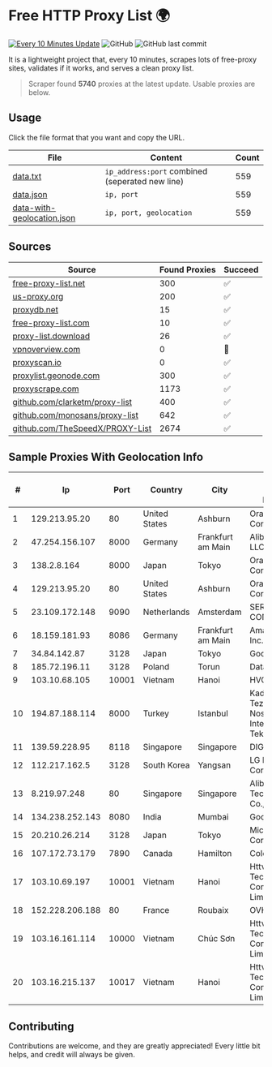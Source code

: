 
# Free HTTP Proxy List 🌍

[![Every 10 Minutes Update](https://github.com/mertguvencli/http-proxy-list/actions/workflows/main.yml/badge.svg?branch=main)](https://github.com/mertguvencli/http-proxy-list/actions/workflows/main.yml)
![GitHub](https://img.shields.io/github/license/mertguvencli/http-proxy-list)
![GitHub last commit](https://img.shields.io/github/last-commit/mertguvencli/http-proxy-list)

It is a lightweight project that, every 10 minutes, scrapes lots of free-proxy sites, validates if it works, and serves a clean proxy list.


> Scraper found **5740** proxies at the latest update. Usable proxies are below.

## Usage

Click the file format that you want and copy the URL.


|File|Content|Count|
|----|-------|-----|
|[data.txt](https://raw.githubusercontent.com/mertguvencli/http-proxy-list/main/proxy-list/data.txt)|`ip_address:port` combined (seperated new line)|559|
|[data.json](https://raw.githubusercontent.com/mertguvencli/http-proxy-list/main/proxy-list/data.json)|`ip, port`|559|
|[data-with-geolocation.json](https://raw.githubusercontent.com/mertguvencli/http-proxy-list/main/proxy-list/data-with-geolocation.json)|`ip, port, geolocation`|559|

## Sources

|Source|Found Proxies|Succeed|
|------|-------------|-------|
|[free-proxy-list.net](https://free-proxy-list.net)|300|✅|
|[us-proxy.org](https://www.us-proxy.org)|200|✅|
|[proxydb.net](http://proxydb.net)|15|✅|
|[free-proxy-list.com](https://free-proxy-list.com/?page=&port=&type%5B%5D=http&type%5B%5D=https&up_time=0&search=Search)|10|✅|
|[proxy-list.download](https://www.proxy-list.download/HTTP)|26|✅|
|[vpnoverview.com](https://vpnoverview.com/privacy/anonymous-browsing/free-proxy-servers)|0|🚫|
|[proxyscan.io](https://www.proxyscan.io)|0|✅|
|[proxylist.geonode.com](https://proxylist.geonode.com/api/proxy-list?limit=300&page=1&sort_by=lastChecked&sort_type=desc&protocols=http,https)|300|✅|
|[proxyscrape.com](https://api.proxyscrape.com/v2/?request=displayproxies&protocol=http&timeout=10000&country=all&ssl=all&anonymity=all)|1173|✅|
|[github.com/clarketm/proxy-list](https://raw.githubusercontent.com/clarketm/proxy-list/master/proxy-list-raw.txt)|400|✅|
|[github.com/monosans/proxy-list](https://raw.githubusercontent.com/monosans/proxy-list/main/proxies/http.txt)|642|✅|
|[github.com/TheSpeedX/PROXY-List](https://raw.githubusercontent.com/TheSpeedX/PROXY-List/master/http.txt)|2674|✅|


## Sample Proxies With Geolocation Info

|#|Ip|Port|Country|City|Internet Service Provider|
|-|--|----|-------|----|-------------------------|
|1|129.213.95.20|80|United States|Ashburn|Oracle Corporation|
|2|47.254.156.107|8000|Germany|Frankfurt am Main|Alibaba.com LLC|
|3|138.2.8.164|8000|Japan|Tokyo|Oracle Corporation|
|4|129.213.95.20|80|United States|Ashburn|Oracle Corporation|
|5|23.109.172.148|9090|Netherlands|Amsterdam|SERVERS-COM|
|6|18.159.181.93|8086|Germany|Frankfurt am Main|Amazon.com, Inc.|
|7|34.84.142.87|3128|Japan|Tokyo|Google LLC|
|8|185.72.196.11|3128|Poland|Torun|Data Space|
|9|103.10.68.105|10001|Vietnam|Hanoi|HVC|
|10|194.87.188.114|8000|Turkey|Istanbul|Kadir Huseyin Tezcan Nosspeed Internet Teknolojileri|
|11|139.59.228.95|8118|Singapore|Singapore|DIGITALOCEAN|
|12|112.217.162.5|3128|South Korea|Yangsan|LG DACOM Corporation|
|13|8.219.97.248|80|Singapore|Singapore|Alibaba (US) Technology Co., Ltd.|
|14|134.238.252.143|8080|India|Mumbai|Google LLC|
|15|20.210.26.214|3128|Japan|Tokyo|Microsoft Corporation|
|16|107.172.73.179|7890|Canada|Hamilton|ColoCrossing|
|17|103.10.69.197|10001|Vietnam|Hanoi|Httvserver Technology Company Limited|
|18|152.228.206.188|80|France|Roubaix|OVH SAS|
|19|103.16.161.114|10000|Vietnam|Chúc Sơn|Httvserver Technology Company Limited|
|20|103.16.215.137|10017|Vietnam|Hanoi|Httvserver Technology Company Limited|



## Contributing

Contributions are welcome, and they are greatly appreciated! Every
little bit helps, and credit will always be given.

